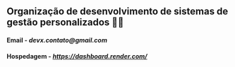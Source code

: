 ## Organização de desenvolvimento de sistemas de gestão personalizados 👩‍💻

#### Email - _devx.contato@gmail.com_
#### Hospedagem - _https://dashboard.render.com/_
